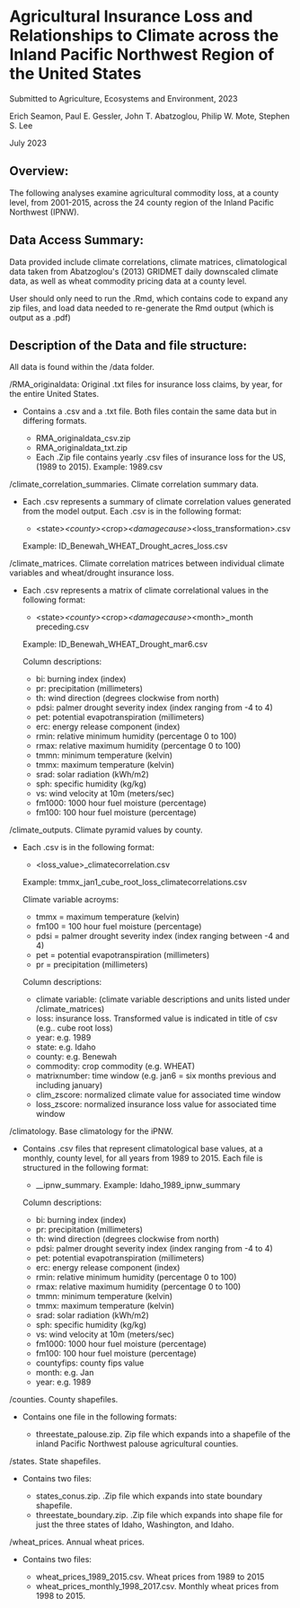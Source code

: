 # Agricultural Insurance Loss and Relationships to Climate across the Inland Pacific Northwest Region of the United States

Submitted to Agriculture, Ecosystems and Environment, 2023

Erich Seamon, Paul E. Gessler, John T. Abatzoglou, Philip W. Mote, Stephen S. Lee 

July 2023

## Overview:

The following analyses examine agricultural commodity loss, at a county level, from 2001-2015, across the 24 county region of the Inland Pacific Northwest (IPNW). 

## Data Access Summary:

Data provided include climate correlations, climate matrices, climatological data taken from Abatzoglou's (2013) GRIDMET daily downscaled climate data, as well as wheat commodity pricing data at a county level.

User should only need to run the .Rmd, which contains code to expand any zip files, and load data needed to re-generate the Rmd output (which is output as a .pdf)

## Description of the Data and file structure:

All data is found within the /data folder. 

/RMA_originaldata: Original .txt files for insurance loss claims, by year, for the entire United States.

 - Contains a .csv and a .txt file. Both files contain the same data but in differing formats.
 
   - RMA_originaldata_csv.zip
   - RMA_originaldata_txt.zip 
   - Each .Zip file contains yearly .csv files of insurance loss for the US, (1989 to 2015). Example: 1989.csv

/climate_correlation_summaries. Climate correlation summary data.

 - Each .csv represents a summary of climate correlation values generated from the model output. Each .csv is in the following format:
 
   - &lt;state&gt;_&lt;county&gt;_&lt;crop&gt;_&lt;damagecause&gt;_&lt;loss_transformation&gt;.csv
   
   Example: ID_Benewah_WHEAT_Drought_acres_loss.csv

/climate_matrices. Climate correlation matrices between individual climate variables and wheat/drought insurance loss. 

 - Each .csv represents a matrix of climate correlational values in the following format:
 
   - &lt;state&gt;_&lt;county&gt;_&lt;crop&gt;_&lt;damagecause&gt;_&lt;month&gt;_month preceding.csv
   
   Example: ID_Benewah_WHEAT_Drought_mar6.csv
   
   Column descriptions:
   
     - bi: burning index (index)
     - pr: precipitation (millimeters)
     - th: wind direction (degrees clockwise from north)
     - pdsi: palmer drought severity index (index ranging from -4 to 4)
     - pet: potential evapotranspiration (millimeters)
     - erc: energy release component (index)
     - rmin: relative minimum humidity (percentage 0 to 100)
     - rmax: relative maximum humidity (percentage 0 to 100)
     - tmmn: minimum temperature (kelvin)
     - tmmx: maximum temperature (kelvin)
     - srad: solar radiation (kWh/m2)
     - sph: specific humidity (kg/kg)
     - vs: wind velocity at 10m (meters/sec)
     - fm1000: 1000 hour fuel moisture (percentage)
     - fm100: 100 hour fuel moisture (percentage)
     
/climate_outputs. Climate pyramid values by county.  

 - Each .csv is in the following format:

   - <climate variable>_<month><months preceding>_<loss_value>_climatecorrelation.csv
 
   Example: tmmx_jan1_cube_root_loss_climatecorrelations.csv
 
   Climate variable acroyms:
 
     - tmmx = maximum temperature (kelvin)
     - fm100 = 100 hour fuel moisture (percentage)
     - pdsi = palmer drought severity index (index ranging between -4 and 4)
     - pet = potential evapotranspiration (millimeters)
     - pr = precipitation (millimeters)
    
   Column descriptions:
   
     - climate variable: (climate variable descriptions and units listed under /climate_matrices)
     - loss: insurance loss.  Transformed value is indicated in title of csv (e.g.. cube root loss)
     - year: e.g. 1989
     - state: e.g. Idaho
     - county: e.g. Benewah
     - commodity: crop commodity (e.g. WHEAT)
      - matrixnumber: time window (e.g. jan6  = six months previous and including january)
    - clim_zscore: normalized climate value for associated time window
     - loss_zscore: normalized insurance loss value for associated time window
   
/climatology. Base climatology for the iPNW.

 - Contains .csv files that represent climatological base values, at a monthly, county level, for all years from 1989 to 2015.  Each file is structured in   the following format:

   - <state>_<year>_ipnw_summary.  Example: Idaho_1989_ipnw_summary
   
   Column descriptions:
   
     - bi: burning index (index)
     - pr: precipitation (millimeters)
     - th: wind direction (degrees clockwise from north)
     - pdsi: palmer drought severity index (index ranging from -4 to 4)
     - pet: potential evapotranspiration (millimeters)
     - erc: energy release component (index)
     - rmin: relative minimum humidity (percentage 0 to 100)
     - rmax: relative maximum humidity (percentage 0 to 100)
     - tmmn: minimum temperature (kelvin)
     - tmmx: maximum temperature (kelvin)
     - srad: solar radiation (kWh/m2)
     - sph: specific humidity (kg/kg)
     - vs: wind velocity at 10m (meters/sec)
     - fm1000: 1000 hour fuel moisture (percentage)
     - fm100: 100 hour fuel moisture (percentage)
     - countyfips: county fips value
     - month: e.g. Jan
     - year: e.g. 1989

/counties. County shapefiles.

- Contains one file in the following formats:
 
   - threestate_palouse.zip.  Zip file which expands into a shapefile of the inland Pacific Northwest palouse agricultural counties.
   
/states. State shapefiles.

- Contains two files:
  
  - states_conus.zip.  .Zip file which expands into state boundary shapefile.
  - threestate_boundary.zip. .Zip file which expands into shape file for just the three states of Idaho, Washington, and Idaho.

/wheat_prices. Annual wheat prices.

- Contains two files:
  
  - wheat_prices_1989_2015.csv.  Wheat prices from 1989 to 2015
  - wheat_prices_monthly_1998_2017.csv.  Monthly wheat prices from 1998 to 2015.
